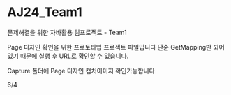 # AJ24_Team1
문제해결을 위한 자바활용 팀프로젝트 - Team1 

Page 디자인 확인을 위한 프로토타입 프로젝트 파일입니다
단순 GetMapping만 되어있기 때문에 실행 후 URL로 확인할 수 있습니다.

Capture 폴더에 Page 디자인 캡처이미지 확인가능합니다

6/4

